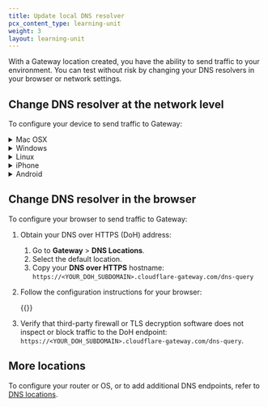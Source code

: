 ```yaml
---
title: Update local DNS resolver
pcx_content_type: learning-unit
weight: 3
layout: learning-unit
---
```


With a Gateway location created, you have the ability to send traffic to your environment. You can test without risk by changing your DNS resolvers in your browser or network settings.

## Change DNS resolver at the network level

To configure your device to send traffic to Gateway:

<details>
<summary>Mac OSX</summary>
<div>

![Mac OSX DNS Resolver Options](/images/dns/dns-resolvers-macosx.png)

</div>
</details>

<details>
<summary>Windows</summary>
<div>

![Windows DNS Resolver Options](/images/dns/dns-resolvers-windows.png)

</div>
</details>

<details>
<summary>Linux</summary>
<div>

```bash
$ cat /etc/resolv.conf

nameserver 172.64.X.X
nameserver 172.64.X.X
```
</div>
</details>

<details>
<summary>iPhone</summary>
<div>

![iPhone DNS Resolver Options](/images/dns/dns-resolvers-iphone.png)

</div>
</details>

<details>
<summary>Android</summary>
<div>

![Android DNS Resolver Options](/images/dns/dns-resolvers-android.png)

</div>
</details>

## Change DNS resolver in the browser

To configure your browser to send traffic to Gateway:

1. Obtain your DNS over HTTPS (DoH) address:
    1. Go to **Gateway** > **DNS Locations**.
    2. Select the default location.
    3. Copy your **DNS over HTTPS** hostname: `https://<YOUR_DOH_SUBDOMAIN>.cloudflare-gateway.com/dns-query`
2. Follow the configuration instructions for your browser:

    {{<render file="gateway/_doh-instructions.md" productFolder="cloudflare-one">}}

3. Verify that third-party firewall or TLS decryption software does not inspect or block traffic to the DoH endpoint: `https://<YOUR_DOH_SUBDOMAIN>.cloudflare-gateway.com/dns-query`.


## More locations

To configure your router or OS, or to add additional DNS endpoints, refer to [DNS locations](/cloudflare-one/connections/connect-devices/agentless/dns/locations/).
